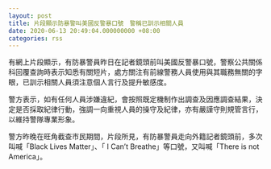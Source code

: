 ```yaml
---
layout: post
title: 片段顯示防暴警叫美國反警暴口號　警稱已訓示相關人員
date: 2020-06-13 20:49:04.000000000 +08:00
categories: rss
---
```


有網上片段顯示，有防暴警員昨日在記者鏡頭前叫美國反警暴口號，警察公共關係科回覆查詢時表示知悉有關短片，處方關注有前線警務人員使用與其職務無關的字眼，已訓示相關人員須注意個人言行及提升敏感度。

警方表示，如有任何人員涉嫌違紀，會按照既定機制作出調查及因應調查結果，決定是否採取紀律行動，強調一向重視人員的操守及紀律，亦有嚴謹守則規管言行，以維持警隊專業形象。

警方昨晚在旺角截查市民期間，片段所見，有防暴警員走向外籍記者鏡頭前，多次叫喊「Black Lives Matter」、「 I Can’t Breathe」等口號，又叫喊「There is not America」。
